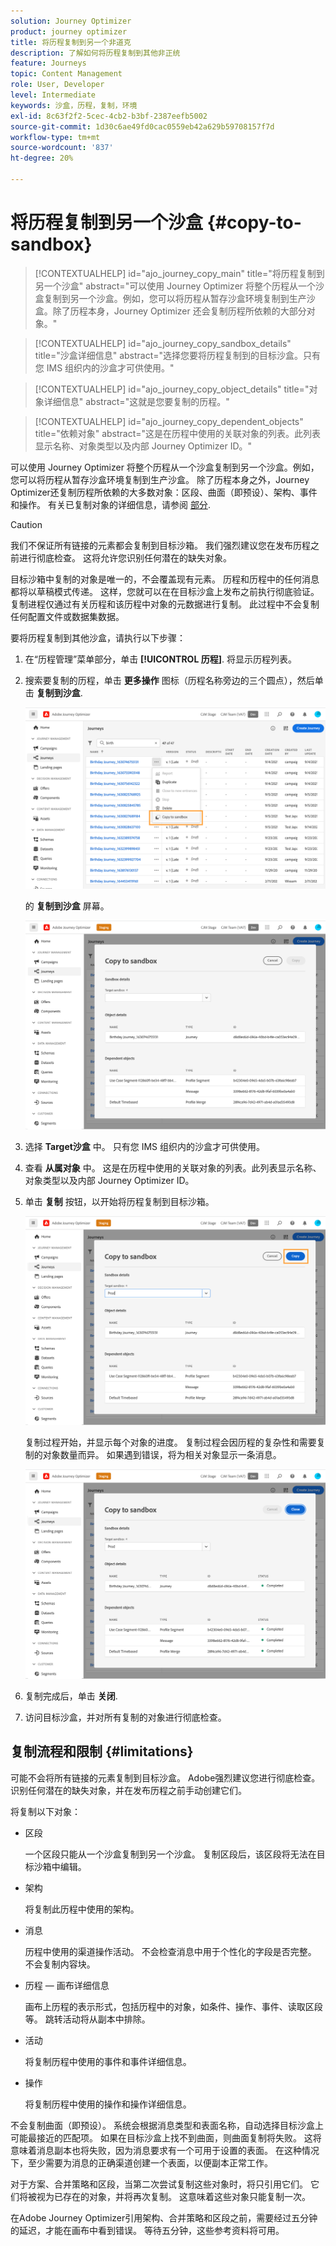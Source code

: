 ```yaml
---
solution: Journey Optimizer
product: journey optimizer
title: 将历程复制到另一个非道克
description: 了解如何将历程复制到其他非正统
feature: Journeys
topic: Content Management
role: User, Developer
level: Intermediate
keywords: 沙盒，历程，复制，环境
exl-id: 8c63f2f2-5cec-4cb2-b3bf-2387eefb5002
source-git-commit: 1d30c6ae49fd0cac0559eb42a629b59708157f7d
workflow-type: tm+mt
source-wordcount: '837'
ht-degree: 20%

---
```


# 将历程复制到另一个沙盒 {#copy-to-sandbox}

>[!CONTEXTUALHELP]
>id="ajo_journey_copy_main"
>title="将历程复制到另一个沙盒"
>abstract="可以使用 Journey Optimizer 将整个历程从一个沙盒复制到另一个沙盒。例如，您可以将历程从暂存沙盒环境复制到生产沙盒。除了历程本身，Journey Optimizer 还会复制历程所依赖的大部分对象。"

>[!CONTEXTUALHELP]
>id="ajo_journey_copy_sandbox_details"
>title="沙盒详细信息"
>abstract="选择您要将历程复制到的目标沙盒。只有您 IMS 组织内的沙盒才可供使用。"

>[!CONTEXTUALHELP]
>id="ajo_journey_copy_object_details"
>title="对象详细信息"
>abstract="这就是您要复制的历程。"

>[!CONTEXTUALHELP]
>id="ajo_journey_copy_dependent_objects"
>title="依赖对象"
>abstract="这是在历程中使用的关联对象的列表。此列表显示名称、对象类型以及内部 Journey Optimizer ID。"

可以使用 Journey Optimizer 将整个历程从一个沙盒复制到另一个沙盒。例如，您可以将历程从暂存沙盒环境复制到生产沙盒。 除了历程本身之外，Journey Optimizer还复制历程所依赖的大多数对象：区段、曲面（即预设）、架构、事件和操作。 有关已复制对象的详细信息，请参阅 [部分](#limitations).

>[!CAUTION]
>
>我们不保证所有链接的元素都会复制到目标沙箱。 我们强烈建议您在发布历程之前进行彻底检查。 这将允许您识别任何潜在的缺失对象。

目标沙箱中复制的对象是唯一的，不会覆盖现有元素。 历程和历程中的任何消息都将以草稿模式传递。 这样，您就可以在在目标沙盒上发布之前执行彻底验证。 复制进程仅通过有关历程和该历程中对象的元数据进行复制。 此过程中不会复制任何配置文件或数据集数据。

要将历程复制到其他沙盒，请执行以下步骤：

1. 在“历程管理”菜单部分，单击 **[!UICONTROL 历程]**. 将显示历程列表。

2. 搜索要复制的历程，单击 **更多操作** 图标（历程名称旁边的三个圆点），然后单击 **复制到沙盒**.

   ![](assets/copy-sandbox1.png)

   的 **复制到沙盒** 屏幕。

   ![](assets/copy-sandbox2.png)

3. 选择 **Target沙盒** 中。 只有您 IMS 组织内的沙盒才可供使用。

4. 查看 **从属对象** 中。 这是在历程中使用的关联对象的列表。此列表显示名称、对象类型以及内部 Journey Optimizer ID。

5. 单击 **复制** 按钮，以开始将历程复制到目标沙箱。

   ![](assets/copy-sandbox3.png)

   复制过程开始，并显示每个对象的进度。 复制过程会因历程的复杂性和需要复制的对象数量而异。 如果遇到错误，将为相关对象显示一条消息。

   ![](assets/copy-sandbox4.png)

6. 复制完成后，单击 **关闭**.

7. 访问目标沙盒，并对所有复制的对象进行彻底检查。

## 复制流程和限制 {#limitations}

可能不会将所有链接的元素复制到目标沙盒。 Adobe强烈建议您进行彻底检查。 识别任何潜在的缺失对象，并在发布历程之前手动创建它们。

将复制以下对象：

* 区段

   一个区段只能从一个沙盒复制到另一个沙盒。 复制区段后，该区段将无法在目标沙箱中编辑。

* 架构

   将复制此历程中使用的架构。

* 消息

   历程中使用的渠道操作活动。 不会检查消息中用于个性化的字段是否完整。 不会复制内容块。

* 历程 — 画布详细信息

   画布上历程的表示形式，包括历程中的对象，如条件、操作、事件、读取区段等。 跳转活动将从副本中排除。

* 活动

   将复制历程中使用的事件和事件详细信息。

* 操作

   将复制历程中使用的操作和操作详细信息。

不会复制曲面（即预设）。 系统会根据消息类型和表面名称，自动选择目标沙盒上可能最接近的匹配项。 如果在目标沙盒上找不到曲面，则曲面复制将失败。 这将意味着消息副本也将失败，因为消息要求有一个可用于设置的表面。 在这种情况下，至少需要为消息的正确渠道创建一个表面，以便副本正常工作。

对于方案、合并策略和区段，当第二次尝试复制这些对象时，将只引用它们。 它们将被视为已存在的对象，并将再次复制。 这意味着这些对象只能复制一次。

在Adobe Journey Optimizer引用架构、合并策略和区段之前，需要经过五分钟的延迟，才能在画布中看到错误。 等待五分钟，这些参考资料将可用。
